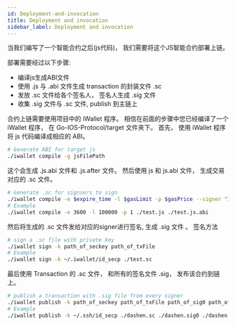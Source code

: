 ```yaml
---
id: Deployment-and-invocation
title: Deployment and invocation
sidebar_label: Deployment and invocation
---
```


当我们编写了一个智能合约之后(js代码)， 我们需要将这个JS智能合约部署上链。

部署需要经过以下步骤:
- 编译js生成ABI文件
- 使用 .js 与 .abi 文件生成 transaction 的封装文件 .sc
- 发放 .sc 文件给各个签名人， 签名人生成 .sig 文件
- 收集 .sig 文件与 .sc 文件, publish 到主链上

合约上链需要使用项目中的 iWallet 程序。 相信在前面的步骤中您已经编译了一个 iWallet 程序， 在 Go-IOS-Protocol/target 文件夹下。 
首先， 使用 iWallet 程序将 js 代码编译成相应的 ABI。

```bash
# Generate ABI for target js
./iwallet compile -g jsFilePath 
```

这个会生成 .js.abi 文件和 .js.after 文件。 
然后使用 js 和 js.abi 文件， 生成交易对应的 .sc 文件。

```bash
# Generate .sc for signsers to sign
./iwallet compile -e $expire_time -l $gasLimit -p $gasPrice --signer "ID0, ID1..." 
# Example 
./iwallet compile -e 3600 -l 100000 -p 1 ./test.js ./test.js.abi
```

然后将生成的 .sc 文件发给对应的signer进行签名, 生成 .sig 文件 。 
签名方法

```bash
# sign a .sc file with private key
./iwallet sign -k path_of_seckey path_of_txFile
# Example 
./iwallet sign -k ~/.iwallet/id_secp ./test.sc
```

最后使用 Transaction 的 .sc 文件， 和所有的签名文件 .sig， 发布该合约到链上。

```bash 
# publish a transaction with .sig file from every signer
./iwallet publish -k path_of_seckey path_of_txFile path_of_sig0 path_of_sig1 ... 
# Example
./iwallet publish -k ~/.ssh/id_secp ./dashen.sc ./dashen.sig0 ./dashen.sig1 
```